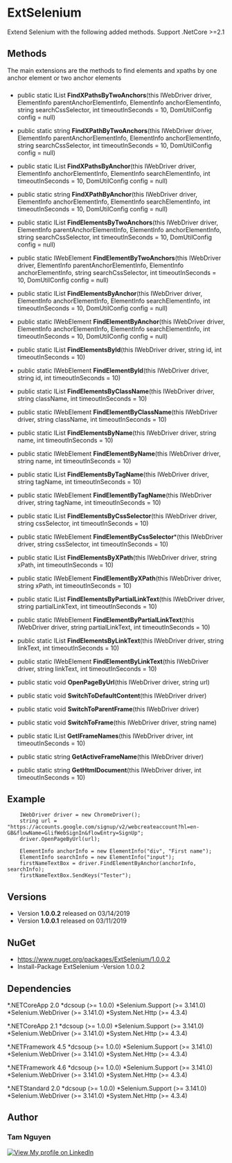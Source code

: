 # ExtSelenium
Extend Selenium with the following added methods. Support .NetCore >=2.1

## Methods
The main extensions are the methods to find elements and xpaths by one anchor element or two anchor elements

###
* public static IList<string> **FindXPathsByTwoAnchors**(this IWebDriver driver, ElementInfo parentAnchorElementInfo, ElementInfo anchorElementInfo, string searchCssSelector, int timeoutInSeconds = 10, DomUtilConfig config = null)
       
* public static string **FindXPathByTwoAnchors**(this IWebDriver driver, ElementInfo parentAnchorElementInfo, ElementInfo anchorElementInfo, string searchCssSelector, int timeoutInSeconds = 10, DomUtilConfig config = null)
        
* public static IList<string> **FindXPathsByAnchor**(this IWebDriver driver, ElementInfo anchorElementInfo, ElementInfo searchElementInfo, int timeoutInSeconds = 10, DomUtilConfig config = null)
        
* public static string **FindXPathByAnchor**(this IWebDriver driver, ElementInfo anchorElementInfo, ElementInfo searchElementInfo, int timeoutInSeconds = 10, DomUtilConfig config = null)
        
* public static IList<IWebElement> **FindElementsByTwoAnchors**(this IWebDriver driver, ElementInfo parentAnchorElementInfo, ElementInfo anchorElementInfo, string searchCssSelector, int timeoutInSeconds = 10, DomUtilConfig config = null)
       
* public static IWebElement **FindElementByTwoAnchors**(this IWebDriver driver, ElementInfo parentAnchorElementInfo, ElementInfo anchorElementInfo, string searchCssSelector, int timeoutInSeconds = 10, DomUtilConfig config = null)
       
* public static IList<IWebElement> **FindElementsByAnchor**(this IWebDriver driver, ElementInfo anchorElementInfo, ElementInfo searchElementInfo, int timeoutInSeconds = 10, DomUtilConfig config = null)
       
* public static IWebElement **FindElementByAnchor**(this IWebDriver driver, ElementInfo anchorElementInfo, ElementInfo searchElementInfo, int timeoutInSeconds = 10, DomUtilConfig config = null)
        
* public static IList<IWebElement> **FindElementsById**(this IWebDriver driver, string id, int timeoutInSeconds = 10)
       
* public static IWebElement **FindElementById**(this IWebDriver driver, string id, int timeoutInSeconds = 10)

* public static IList<IWebElement> **FindElementsByClassName**(this IWebDriver driver, string className, int timeoutInSeconds = 10)
       
* public static IWebElement **FindElementByClassName**(this IWebDriver driver, string className, int timeoutInSeconds = 10)

* public static IList<IWebElement> **FindElementsByName**(this IWebDriver driver, string name, int timeoutInSeconds = 10)
       
* public static IWebElement **FindElementByName**(this IWebDriver driver, string name, int timeoutInSeconds = 10)
        
* public static IList<IWebElement> **FindElementsByTagName**(this IWebDriver driver, string tagName, int timeoutInSeconds = 10)
       
* public static IWebElement **FindElementByTagName**(this IWebDriver driver, string tagName, int timeoutInSeconds = 10)

* public static IList<IWebElement> **FindElementsByCssSelector**(this IWebDriver driver, string cssSelector, int timeoutInSeconds = 10)
        
* public static IWebElement **FindElementByCssSelector***(this IWebDriver driver, string cssSelector, int timeoutInSeconds = 10)
        
* public static IList<IWebElement> **FindElementsByXPath**(this IWebDriver driver, string xPath, int timeoutInSeconds = 10)
        
* public static IWebElement **FindElementByXPath**(this IWebDriver driver, string xPath, int timeoutInSeconds = 10)

* public static IList<IWebElement> **FindElementsByPartialLinkText**(this IWebDriver driver, string partialLinkText, int timeoutInSeconds = 10)
        
* public static IWebElement **FindElementByPartialLinkText**(this IWebDriver driver, string partialLinkText, int timeoutInSeconds = 10)
       
* public static IList<IWebElement> **FindElementsByLinkText**(this IWebDriver driver, string linkText, int timeoutInSeconds = 10)
        
* public static IWebElement **FindElementByLinkText**(this IWebDriver driver, string linkText, int timeoutInSeconds = 10)
        
* public static void **OpenPageByUrl**(this IWebDriver driver, string url)
        
* public static void **SwitchToDefaultContent**(this IWebDriver driver)
        
* public static void **SwitchToParentFrame**(this IWebDriver driver)
        
* public static void **SwitchToFrame**(this IWebDriver driver, string name)
       
* public static IList<string> **GetIFrameNames**(this IWebDriver driver, int timeoutInSeconds = 10)
       
* public static string **GetActiveFrameName**(this IWebDriver driver)
       
* public static string **GetHtmlDocument**(this IWebDriver driver, int timeoutInSeconds = 10)


## Example

	    IWebDriver driver = new ChromeDriver();
        string url = "https://accounts.google.com/signup/v2/webcreateaccount?hl=en-GB&flowName=GlifWebSignIn&flowEntry=SignUp";
        driver.OpenPageByUrl(url);
            
        ElementInfo anchorInfo = new ElementInfo("div", "First name");
        ElementInfo searchInfo = new ElementInfo("input");
        firstNameTextBox = driver.FindElementByAnchor(anchorInfo, searchInfo);
        firstNameTextBox.SendKeys("Tester");
            
## Versions
* Version **1.0.0.2** released on 03/14/2019
* Version **1.0.0.1** released on 03/11/2019

## NuGet
* https://www.nuget.org/packages/ExtSelenium/1.0.0.2
* Install-Package ExtSelenium -Version 1.0.0.2

## Dependencies
*.NETCoreApp 2.0
*dcsoup (>= 1.0.0)
*Selenium.Support (>= 3.141.0)
*Selenium.WebDriver (>= 3.141.0)
*System.Net.Http (>= 4.3.4)

*.NETCoreApp 2.1
*dcsoup (>= 1.0.0)
*Selenium.Support (>= 3.141.0)
*Selenium.WebDriver (>= 3.141.0)
*System.Net.Http (>= 4.3.4)

*.NETFramework 4.5
*dcsoup (>= 1.0.0)
*Selenium.Support (>= 3.141.0)
*Selenium.WebDriver (>= 3.141.0)
*System.Net.Http (>= 4.3.4)

*.NETFramework 4.6
*dcsoup (>= 1.0.0)
*Selenium.Support (>= 3.141.0)
*Selenium.WebDriver (>= 3.141.0)
*System.Net.Http (>= 4.3.4)

*.NETStandard 2.0
*dcsoup (>= 1.0.0)
*Selenium.Support (>= 3.141.0)
*Selenium.WebDriver (>= 3.141.0)
*System.Net.Http (>= 4.3.4)

## Author
###  **Tam Nguyen**
[![View My profile on LinkedIn](https://static.licdn.com/scds/common/u/img/webpromo/btn_viewmy_160x33.png)](https://www.linkedin.com/in/tam-nguyen-a0792930/)
			
